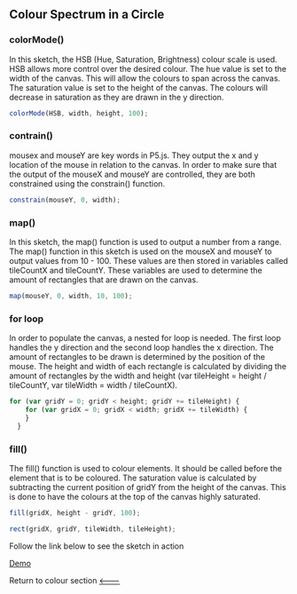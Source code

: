 ## Colour Spectrum in a Circle

### colorMode()
In this sketch, the HSB (Hue, Saturation, Brightness) colour scale is used. HSB allows more control over the desired colour. The hue value is set to the width of the canvas. This will allow the colours to span across the canvas. The saturation value is set to the height of the canvas. The colours will decrease in saturation as they are drawn in the y direction.

```javascript
colorMode(HSB, width, height, 100);
```

### contrain()
mousex and mouseY are key words in P5.js. They output the x and y location of the mouse in relation to the canvas. 
In order to make sure that the output of the mouseX and mouseY are controlled, they are both constrained using the constrain() function.

```javascript
constrain(mouseY, 0, width);
```

### map()
In this sketch, the map() function is used to output a number from a range. The map() function in this sketch is used on the mouseX and mouseY to output values from 10 - 100. These values are then stored in variables called tileCountX and tileCountY. These variables are used to determine the amount of rectangles that are drawn on the canvas.

```javascript
map(mouseY, 0, width, 10, 100);
```

### for loop
In order to populate the canvas, a nested for loop is needed. The first loop handles the y direction and the second loop handles the x direction. The amount of rectangles to be drawn is determined by the position of the mouse. The height and width of each rectangle is calculated by dividing the amount of rectangles by the width and height (var tileHeight = height / tileCountY, var tileWidth = width / tileCountX).

```javascript
for (var gridY = 0; gridY < height; gridY += tileHeight) {
    for (var gridX = 0; gridX < width; gridX += tileWidth) {
    }
  }
```

### fill()
The fill() function is used to colour elements. It should be called before the element that is to be coloured. The saturation value is calculated by subtracting the current position of gridY from the height of the canvas. This is done to have the colours at the top of the canvas highly saturated.

```javascript
fill(gridX, height - gridY, 100);

rect(gridX, gridY, tileWidth, tileHeight);
```
Follow the link below to see the sketch in action

[Demo](https://cilliantighe.github.io/Creative_Coding_GD/01_colour/03_colour_spectrum_in_a_circle/)

Return to colour section
[&lt;---](https://github.com/cilliantighe/Creative_Coding_GD/tree/master/01_colour)
